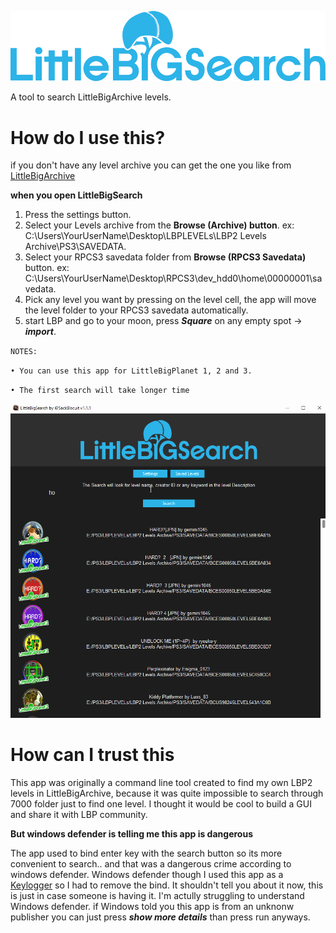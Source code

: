 ![](images/LBSearch.png)

A tool to search LittleBigArchive levels.

# How do I use this?

if you don't have any level archive you can get the one you like from [LittleBigArchive](http://littlebigarchive.com/)

**when you open LittleBigSearch**

1. Press the settings button.
2. Select your Levels archive from the **Browse (Archive) button**. ex: C:\Users\YourUserName\Desktop\LBPLEVELs\LBP2 Levels Archive\PS3\SAVEDATA.
3. Select your RPCS3 savedata folder from **Browse (RPCS3 Savedata)** button. ex: C:\Users\YourUserName\Desktop\RPCS3\dev_hdd0\home\00000001\savedata.
5. Pick any level you want by pressing on the level cell, the app will move the level folder to your RPCS3 savedata automatically.
6. start LBP and go to your moon, press ***Square*** on any empty spot -> ***import***. 

`NOTES:` 

`• You can use this app for LittleBigPlanet 1, 2 and 3.`

`• The first search will take longer time`

![](images/LBS1.1.1.gif)



# How can I trust this

This app was originally a command line tool created to find my own LBP2 levels in LittleBigArchive, because it was quite impossible to search through 7000 folder just to find one level. I thought it would be cool to build a GUI and share it with LBP community. 

**But windows defender is telling me this app is dangerous**

The app used to bind enter key with the search button so its more convenient to search.. and that was a dangerous crime according to windows defender. Windows defender though I used this app as a [Keylogger](https://en.wikipedia.org/wiki/Keystroke_logging) so I had to remove the bind. It shouldn't tell you about it now, this is just in case someone is having it. I'm actully struggling to understand Windows defender. if Windows told you this app is from an unknonw publisher you can just press ***show more details*** than press run anyways.
